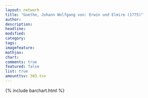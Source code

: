 ```yaml
---
layout: network
title: "Goethe, Johann Wolfgang von: Erwin und Elmire (1775)"
author:
description:
headline:
modified:
category:
tags:
imagefeature: 
mathjax: 
chart: 
comments: true
featured: false
list: true
amounttsv: 383.tsv
---
```

{% include barchart.html %}
